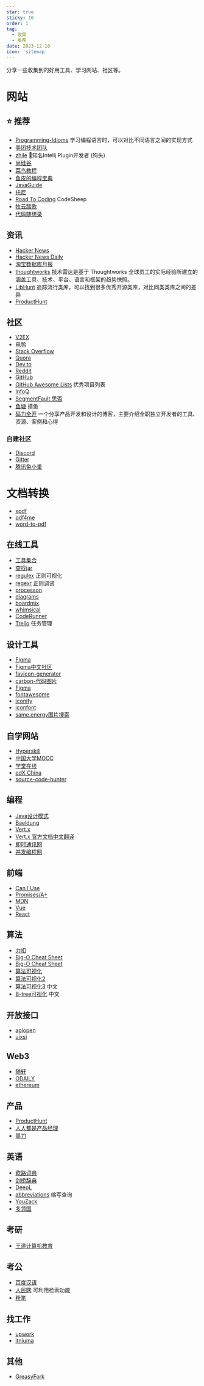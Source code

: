 ```yaml
---
star: true
sticky: 10
order: 1
tag:
  - 收集
  - 推荐
date: 2023-12-10
icon: 'sitemap'
---
```


分享一些收集到的好用工具、学习网站、社区等。

<!-- more -->

# 网站


## :star: 推荐
- [Programming-Idioms](https://programming-idioms.org/cheatsheets) 学习编程语言时，可以对比不同语言之间的实现方式
- [美团技术团队](https://tech.meituan.com/)
- [zhile](https://zhile.io/) :eyes:知名Intellj Plugin开发者 (狗头)
- [尚硅谷](https://space.bilibili.com/302417610)
- [菜鸟教程](https://www.runoob.com/)
- [鱼皮的编程宝典](https://www.codefather.cn/)
- [JavaGuide](https://javaguide.cn/)
- [托尼](https://space.bilibili.com/668380)
- [Road To Coding](https://www.r2coding.com/) CodeSheep
- [牧云踏歌](https://space.bilibili.com/24370353)
- [代码随想录](https://programmercarl.com/)


## 资讯

- [Hacker News](https://news.ycombinator.com/)
- [Hacker News Daily](https://www.daemonology.net/hn-daily/)
- [淘宝数据库月报](http://mysql.taobao.org/monthly/)
- [thoughtworks](https://www.thoughtworks.com/zh-cn/radar) 技术雷达是基于 Thoughtworks 全球员工的实际经验所建立的涵盖工具、技术、平台、语言和框架的趋势快照。
- [LibHunt](https://www.libhunt.com/) 追踪流行类库，可以找到很多优秀开源类库，对比同类类库之间的差异
- [ProductHunt](https://www.producthunt.com/)


## 社区

- [V2EX](https://www.v2ex.com/?r=zzzlll0)
- [电鸭](https://eleduck.com/)
- [Stack Overflow](https://stackoverflow.com/)
- [Quora](https://www.quora.com/)
- [Dev.to](https://dev.to/)
- [Reddit](https://www.reddit.com/)
- [GitHub](https://github.com/)
- [GitHub Awesome Lists](https://github.com/topics/awesome) 优秀项目列表
- [InfoQ](https://www.infoq.cn/)
- [SegmentFault 思否](https://segmentfault.com/)
- [鱼塘](https://mo.fish/) 摸鱼
- [码力全开](https://maliquankai.com/designnav/) 一个分享产品开发和设计的博客，主要介绍全职独立开发者的工具、资源、案例和心得

### 自建社区

- [Discord](https://discord.com/?login)
- [Gitter](https://gitter.im/)
- [腾讯兔小巢](https://txc.qq.com/)


# 文档转换

- [xpdf](https://xpdf.cn/word-to-pdf)
- [pdf4me](https://pdf4me.com/zh-hans/pdf-converter/)
- [word-to-pdf](https://smallpdf.com/cn/word-to-pdf)


## 在线工具
- [工具集合](https://tool.lu/)
- [查找jar](https://www.findjar.com/) 
- [regulex](https://jex.im/regulex/) 正则可视化
- [regexr](https://regexr.com/) 正则调试
- [processon](https://www.processon.com/diagrams)
- [diagrams](https://app.diagrams.net/)
- [boardmix](https://boardmix.cn/app/home)
- [whimsical](https://whimsical.com/)
- [CodeRunner](https://tool.lu/coderunner/)
- [Trello](https://trello.com/home) 任务管理

## 设计工具

- [Figma](https://www.figma.com/)
- [Figma中文社区](https://www.figma.cool/cn)
- [favicon-generator](https://favicon.io/favicon-generator/)
- [carbon-代码图片](https://carbon.now.sh/)
- [Figma](https://www.figma.com/)
- [fontawesome](https://fontawesome.com/search)
- [iconify](https://icon-sets.iconify.design/)
- [iconfont](https://www.iconfont.cn/)
- [same.energy图片搜索](https://same.energy/feed/Variety)

## 自学网站

- [Hyperskill](https://hyperskill.org/tracks)
- [中国大学MOOC](https://www.icourse163.org/)
- [学堂在线](https://www.xuetangx.com/)
- [edX China](https://www.edx.org/edxchina)
- [source-code-hunter](https://github.com/doocs/source-code-hunter)

## 编程

- [Java设计模式](https://java-design-patterns.com/)
- [Baeldung](https://www.baeldung.com/)
- [Vert.x](https://vertx.io/)
- [Vert.x 官方文档中文翻译](https://vertxchina.github.io/vertx-translation-chinese/)
- [即时通讯网](http://www.52im.net/)
- [并发编程网](http://ifeve.com/)

## 前端

- [Can I Use](https://caniuse.com)
- [Promises/A+](https://promisesaplus.com/)
- [MDN](https://developer.mozilla.org/en-US/)
- [Vue](https://cn.vuejs.org/)
- [React](https://react.dev/)

## 算法

- [力扣](https://leetcode.cn/)
- [Big-O Cheat Sheet](https://www.bigocheatsheet.com/)
- [Big-O Cheat Sheet](http://cooervo.github.io/Algorithms-DataStructures-BigONotation/index.html)
- [算法可视化](https://www.cs.usfca.edu/~galles/visualization/Algorithms.html)
- [算法可视化2](https://algorithm-visualizer.org/)
- [算法可视化3](https://visualgo.net/zh) 中文
- [B-tree可视化](https://yangez.github.io/btree-js/) 中文


## 开放接口

- [apiopen](https://api.apiopen.top/swagger/index.html#/)
- [uixsj](https://api.uixsj.cn/hitokoto/get?type=social)

## Web3

- [随轩](https://yilinhut.net/)
- [ODAILY](https://www.odaily.news/)
- [ethereum](https://ethereum.org/zh/what-is-ethereum/)

## 产品

- [ProductHunt](https://www.producthunt.com/)
- [人人都是产品经理](https://www.woshipm.com/)
- [墨刀](https://modao.cc/brand/pricing)

## 英语

- [欧路词典](https://dict.eudic.net/)
- [剑桥辞典](https://dictionary.cambridge.org/)
- [DeepL](https://www.deepl.com/zh/translator)
- [abbreviations](https://www.abbreviations.com/) 缩写查询
- [YouZack](https://www.youzack.com/) 
- [多领国](https://www.duolingo.cn/) 

## 考研

- [王道计算机教育](https://space.bilibili.com/95228778)

## 考公

- [百度汉语](https://hanyu.baidu.com/)
- [人民网](http://www.people.com.cn/) 可利用检索功能
- [粉笔](https://www.fenbi.com) 

## 找工作

- [upwork](www.upwork.com)
- [itniuma](https://itniuma.com/article/job/index.html)

## 其他

- [GreasyFork](https://greasyfork.org/zh-CN)